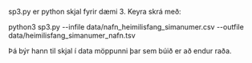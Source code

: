 sp3.py er python skjal fyrir dæmi 3.
Keyra skrá með:

python3 sp3.py --infile data/nafn_heimilisfang_simanumer.csv --outfile data/heimilisfang_simanumer_nafn.tsv

Þá býr hann til skjal í data möppunni þar sem búið er að endur raða.